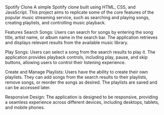 Spotify Clone
A simple Spotify clone built using HTML, CSS, and JavaScript. This project aims to replicate some of the core features of the popular music streaming service, such as searching and playing songs, creating playlists, and controlling music playback.

Features
Search Songs: Users can search for songs by entering the song title, artist name, or album name in the search bar. The application retrieves and displays relevant results from the available music library.

Play Songs: Users can select a song from the search results to play it. The application provides playback controls, including play, pause, and skip buttons, allowing users to control their listening experience.

Create and Manage Playlists: Users have the ability to create their own playlists. They can add songs from the search results to their playlists, remove songs, or reorder the songs as desired. The playlists are saved and can be accessed later.

Responsive Design: The application is designed to be responsive, providing a seamless experience across different devices, including desktops, tablets, and mobile phones.







